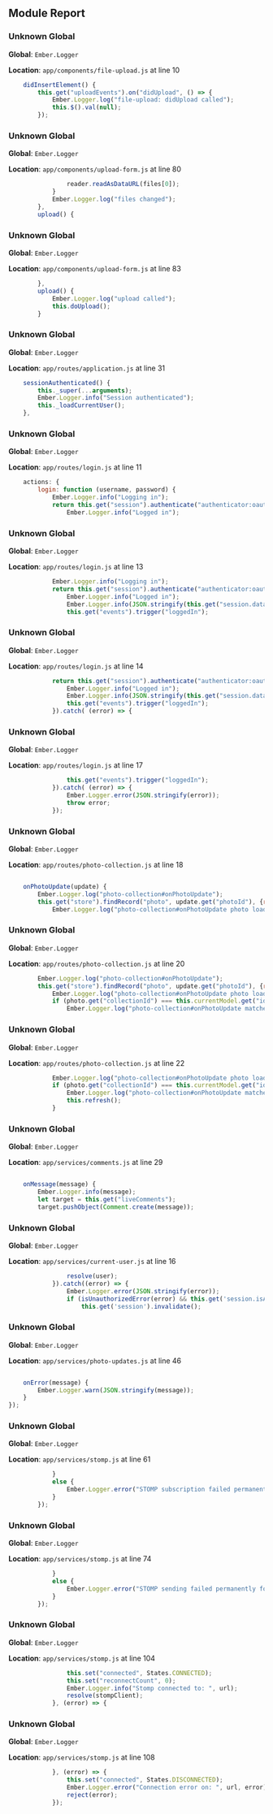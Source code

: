 ## Module Report
### Unknown Global

**Global**: `Ember.Logger`

**Location**: `app/components/file-upload.js` at line 10

```js
    didInsertElement() {
        this.get("uploadEvents").on("didUpload", () => {
            Ember.Logger.log("file-upload: didUpload called");
            this.$().val(null);
        });
```

### Unknown Global

**Global**: `Ember.Logger`

**Location**: `app/components/upload-form.js` at line 80

```js
                reader.readAsDataURL(files[0]);
            }
            Ember.Logger.log("files changed");
        },
        upload() {
```

### Unknown Global

**Global**: `Ember.Logger`

**Location**: `app/components/upload-form.js` at line 83

```js
        },
        upload() {
            Ember.Logger.log("upload called");
            this.doUpload();
        }
```

### Unknown Global

**Global**: `Ember.Logger`

**Location**: `app/routes/application.js` at line 31

```js
    sessionAuthenticated() {
        this._super(...arguments);
        Ember.Logger.info("Session authenticated");
        this._loadCurrentUser();
    },
```

### Unknown Global

**Global**: `Ember.Logger`

**Location**: `app/routes/login.js` at line 11

```js
    actions: {
        login: function (username, password) {
            Ember.Logger.info("Logging in");
            return this.get("session").authenticate("authenticator:oauth2", username, password, "photo-ui").then(() => {
                Ember.Logger.info("Logged in");
```

### Unknown Global

**Global**: `Ember.Logger`

**Location**: `app/routes/login.js` at line 13

```js
            Ember.Logger.info("Logging in");
            return this.get("session").authenticate("authenticator:oauth2", username, password, "photo-ui").then(() => {
                Ember.Logger.info("Logged in");
                Ember.Logger.info(JSON.stringify(this.get("session.data")));
                this.get("events").trigger("loggedIn");
```

### Unknown Global

**Global**: `Ember.Logger`

**Location**: `app/routes/login.js` at line 14

```js
            return this.get("session").authenticate("authenticator:oauth2", username, password, "photo-ui").then(() => {
                Ember.Logger.info("Logged in");
                Ember.Logger.info(JSON.stringify(this.get("session.data")));
                this.get("events").trigger("loggedIn");
            }).catch( (error) => {
```

### Unknown Global

**Global**: `Ember.Logger`

**Location**: `app/routes/login.js` at line 17

```js
                this.get("events").trigger("loggedIn");
            }).catch( (error) => {
                Ember.Logger.error(JSON.stringify(error));
                throw error;
            });
```

### Unknown Global

**Global**: `Ember.Logger`

**Location**: `app/routes/photo-collection.js` at line 18

```js

    onPhotoUpdate(update) {
        Ember.Logger.log("photo-collection#onPhotoUpdate");
        this.get("store").findRecord("photo", update.get("photoId"), {reload: true}).then(photo => {
            Ember.Logger.log("photo-collection#onPhotoUpdate photo loaded " + photo.get("id"));
```

### Unknown Global

**Global**: `Ember.Logger`

**Location**: `app/routes/photo-collection.js` at line 20

```js
        Ember.Logger.log("photo-collection#onPhotoUpdate");
        this.get("store").findRecord("photo", update.get("photoId"), {reload: true}).then(photo => {
            Ember.Logger.log("photo-collection#onPhotoUpdate photo loaded " + photo.get("id"));
            if (photo.get("collectionId") === this.currentModel.get("id")) {
                Ember.Logger.log("photo-collection#onPhotoUpdate matched collection, refresh");
```

### Unknown Global

**Global**: `Ember.Logger`

**Location**: `app/routes/photo-collection.js` at line 22

```js
            Ember.Logger.log("photo-collection#onPhotoUpdate photo loaded " + photo.get("id"));
            if (photo.get("collectionId") === this.currentModel.get("id")) {
                Ember.Logger.log("photo-collection#onPhotoUpdate matched collection, refresh");
                this.refresh();
            }
```

### Unknown Global

**Global**: `Ember.Logger`

**Location**: `app/services/comments.js` at line 29

```js

    onMessage(message) {
        Ember.Logger.info(message);
        let target = this.get("liveComments");
        target.pushObject(Comment.create(message));
```

### Unknown Global

**Global**: `Ember.Logger`

**Location**: `app/services/current-user.js` at line 16

```js
                resolve(user);
            }).catch((error) => {
                Ember.Logger.error(JSON.stringify(error));
                if (isUnauthorizedError(error) && this.get('session.isAuthenticated')) {
                    this.get('session').invalidate();
```

### Unknown Global

**Global**: `Ember.Logger`

**Location**: `app/services/photo-updates.js` at line 46

```js

    onError(message) {
        Ember.Logger.warn(JSON.stringify(message));
    }
});
```

### Unknown Global

**Global**: `Ember.Logger`

**Location**: `app/services/stomp.js` at line 61

```js
            }
            else {
                Ember.Logger.error("STOMP subscription failed permanently for ", target);
            }
        });
```

### Unknown Global

**Global**: `Ember.Logger`

**Location**: `app/services/stomp.js` at line 74

```js
            }
            else {
                Ember.Logger.error("STOMP sending failed permanently for ", target);
            }
        });
```

### Unknown Global

**Global**: `Ember.Logger`

**Location**: `app/services/stomp.js` at line 104

```js
                this.set("connected", States.CONNECTED);
                this.set("reconnectCount", 0);
                Ember.Logger.info("Stomp connected to: ", url);
                resolve(stompClient);
            }, (error) => {
```

### Unknown Global

**Global**: `Ember.Logger`

**Location**: `app/services/stomp.js` at line 108

```js
            }, (error) => {
                this.set("connected", States.DISCONNECTED);
                Ember.Logger.error("Connection error on: ", url, error);
                reject(error);
            });
```
